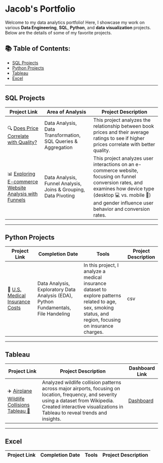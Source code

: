 # Jacob's Portfolio

Welcome to my data analytics portfolio! Here, I showcase my work on various **Data Engineering**, **SQL**, **Python**, and **data visualization** projects. Below are the details of some of my favorite projects.

## 📚 Table of Contents:
- [SQL Projects](#sql-projects)
- [Python Projects](#python-projects)
- [Tableau](#tableau)
- [Excel](#excel)

---

## SQL Projects

| Project Link | Area of Analysis | Project Description | 
| --- | --- | --- |
| 🔍 [Does Price Correlate with Quality?](https://github.com/JacobV2001/DS_Books_SQL_Analysis) | Data Analysis, Data Transformation, SQL Queries & Aggregation | This project analyzes the relationship between book prices and their average ratings to see if higher prices correlate with better quality. |
| 📊 [Exploring E-commerce Website Analysis with Funnels](https://github.com/JacobV2001/E-Commerse_-SQL_Analysis/tree/main) | Data Analysis, Funnel Analysis, Joins & Grouping, Data Pivoting | This project analyzes user interactions on an e-commerce website, focusing on funnel conversion rates, and examines how device type (desktop 💻 vs. mobile 📱) and gender influence user behavior and conversion rates. |


---

## Python Projects

| Project Link | Completion Date | Tools | Project Description | 
| --- | --- | --- | --- |
| 🏥 [U.S. Medical Insurance Costs](https://github.com/JacobV2001/Data-Analytics/blob/main/US_Medical_Insurance_Cost.ipynb) | Data Analysis, Exploratory Data Analysis (EDA), Python Fundamentals, File Handeling | In this project, I analyze a medical insurance dataset to explore patterns related to age, sex, smoking status, and region, focusing on insurance charges. | csv |


---

## Tableau

| Project Link | Project Description | Dashboard Link | 
| --- | --- | --- |
| ✈️ [Airplane Wildlife Collisions Tableau 🦅](https://github.com/your-github-link) | Analyzed wildlife collision patterns across major airports, focusing on location, frequency, and severity using a dataset from Wikipedia. Created interactive visualizations in Tableau to reveal trends and insights. | [Dashboard](https://public.tableau.com/app/profile/your-tableau-profile/viz/WildlifeAirplaneCollisions/Dashboard1) |



---

## Excel

| Project Link | Completion Date | Tools | Project Description | 
| --- | --- | --- | --- |


